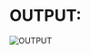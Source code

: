 # OUTPUT:

![OUTPUT](https://user-images.githubusercontent.com/94435852/143309409-1e3a4b35-8694-4cdd-a8ea-2b68fb5afa0c.PNG)
